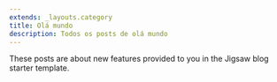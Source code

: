 ```yaml
---
extends: _layouts.category
title: Olá mundo
description: Todos os posts de olá mundo
---
```


These posts are about new features provided to you in the Jigsaw blog starter template.
